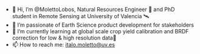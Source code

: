 - 👋 Hi, I’m @MolettoLobos, Natural Resources Engineer 🌱 and PhD student in Remote Sensing at University of Valencia 🛰️
- 👀 I’m passionate of Earth Science product development for stakeholders
- 📖 I’m currently learning at global scale crop yield calibration and BRDF correction for low & high resolution  data🥸
- 📫 How to reach me: italo.moletto@uv.es

<!---
MolettoLobos/MolettoLobos is a ✨ special ✨ repository because its `README.md` (this file) appears on your GitHub profile.
You can click the Preview link to take a look at your changes.
--->
